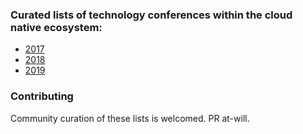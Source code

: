 ### Curated lists of technology conferences within the cloud native ecosystem:

* [2017](2017.md)
* [2018](2018.md)
* [2019](2019.md)

### Contributing
Community curation of these lists is welcomed. PR at-will.

<script async defer src="http://slack.layer5.io/slackin.js?large"></script>
